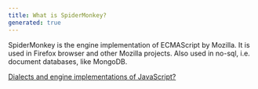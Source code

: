 ```yaml
---
title: What is SpiderMonkey?
generated: true
---
```


<div markdown="1" class="ans">
SpiderMonkey is the engine implementation of ECMAScript by Mozilla.
It is used in Firefox browser and other Mozilla projects.
Also used in no-sql, i.e. document databases, like MongoDB.
</div>

[Dialects and engine implementations of JavaScript?](/en-US/javascript/specification-dialects-and-engine-implementations)
